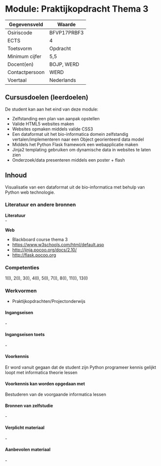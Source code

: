 # Module: Praktijkopdracht Thema 3

| Gegevensveld  | Waarde |
| ------------- | ------------- |
| Osiriscode  | BFVP17PRBF3 |
| ECTS  | 4 |
| Toetsvorm  | Opdracht |
| Minimum cijfer  | 5,5 |
| Docent(en)  | BOJP, WERD |
| Contactpersoon  | WERD |
| Voertaal  | Nederlands |

## Cursusdoelen (leerdoelen)

De student kan aan het eind van deze module:
- Zelfstanding een plan van aanpak opstellen
- Valide HTML5 websites maken
- Websites opmaken middels valide CSS3
- Een dataformat uit het bio-informatica domein zelfstandig vertalen/implementeren naar een Object georienteerd data model
- Middels het Python Flask framework een webapplicatie maken
- Jinja2 templating gebruiken om dynamische data in websites te laten zien
- Onderzoek/data presenteren middels een poster + flash

## Inhoud

Visualisatie van een dataformat uit de bio-informatica met behulp van Python web technologie.

### Literatuur en andere bronnen

**Literatuur**  
\- 

**Web**  
- Blackboard course thema 3
- https://www.w3schools.com/html/default.asp
- http://jinja.pocoo.org/docs/2.10/
- http://flask.pocoo.org

### Competenties
1(I), 2(I), 3(I), 4(I), 5(I), 7(I), 8(I), 11(I), 13(I)

### Werkvormen  
- Praktijkopdrachten/Projectonderwijs  

#### Ingangseisen 
\- 

#### Ingangseisen toets
\- 

#### Voorkennis
Er word vanuit gegaan dat de student zijn Python programeer kennis gelijkt loopt met informatica theorie lessen

#### Voorkennis kan worden opgedaan met
Bestuderen van de voorgaande informatica lessen

#### Bronnen van zelfstudie
\-

#### Verplicht materiaal
\-

#### Aanbevolen materiaal
\-

